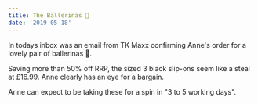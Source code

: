```yaml
---
title: The Ballerinas 🥿
date: '2019-05-18'
---
```

In todays inbox was an email from TK Maxx confirming Anne's order for a lovely pair of ballerinas 💃.

Saving more than 50% off RRP, the sized 3 black slip-ons seem like a steal at £16.99. Anne clearly has an eye for a bargain.

Anne can expect to be taking these for a spin in "3 to 5 working days". 